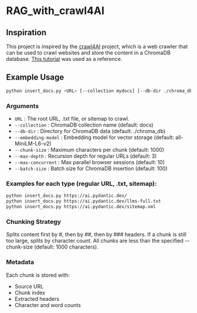 # RAG_with_crawl4AI

## Inspiration

This project is inspired by the [crawl4AI](https://github.com/crawl4AI/crawl4AI) project, which is a web crawler that can be used to crawl websites and store the content in a ChromaDB database. [This tutorial](https://github.com/coleam00/ottomator-agents/blob/main/crawl4AI-agent-v2/README.md) was used as a reference.


## Example Usage

```sh
python insert_docs.py <URL> [--collection mydocs] [--db-dir ./chroma_db] [--embedding-model all-MiniLM-L6-v2] [--chunk-size 1000] [--max-depth 3] [--max-concurrent 10] [--batch-size 100]
```

### Arguments

* `URL` : The root URL, .txt file, or sitemap to crawl.
* `--collection` : ChromaDB collection name (default: docs)
* `--db-dir` : Directory for ChromaDB data (default: ./chroma_db)
* `--embedding-model` : Embedding model for vector storage (default: all-MiniLM-L6-v2)
* `--chunk-size` : Maximum characters per chunk (default: 1000)
* `--max-depth` : Recursion depth for regular URLs (default: 3)
* `--max-concurrent` : Max parallel browser sessions (default: 10)
* `--batch-size` : Batch size for ChromaDB insertion (default: 100)

### Examples for each type (regular URL, .txt, sitemap):

```sh
python insert_docs.py https://ai.pydantic.dev/
python insert_docs.py https://ai.pydantic.dev/llms-full.txt
python insert_docs.py https://ai.pydantic.dev/sitemap.xml
```

### Chunking Strategy
Splits content first by #, then by ##, then by ### headers.
If a chunk is still too large, splits by character count.
All chunks are less than the specified --chunk-size (default: 1000 characters).

### Metadata
Each chunk is stored with:

* Source URL
* Chunk index
* Extracted headers
* Character and word counts
